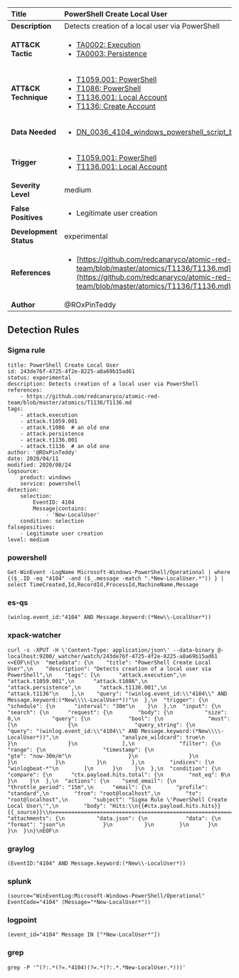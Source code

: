 | Title                    | PowerShell Create Local User       |
|:-------------------------|:------------------|
| **Description**          | Detects creation of a local user via PowerShell |
| **ATT&amp;CK Tactic**    |  <ul><li>[TA0002: Execution](https://attack.mitre.org/tactics/TA0002)</li><li>[TA0003: Persistence](https://attack.mitre.org/tactics/TA0003)</li></ul>  |
| **ATT&amp;CK Technique** | <ul><li>[T1059.001: PowerShell](https://attack.mitre.org/techniques/T1059/001)</li><li>[T1086: PowerShell](https://attack.mitre.org/techniques/T1086)</li><li>[T1136.001: Local Account](https://attack.mitre.org/techniques/T1136/001)</li><li>[T1136: Create Account](https://attack.mitre.org/techniques/T1136)</li></ul>  |
| **Data Needed**          | <ul><li>[DN_0036_4104_windows_powershell_script_block](../Data_Needed/DN_0036_4104_windows_powershell_script_block.md)</li></ul>  |
| **Trigger**              | <ul><li>[T1059.001: PowerShell](../Triggers/T1059.001.md)</li><li>[T1136.001: Local Account](../Triggers/T1136.001.md)</li></ul>  |
| **Severity Level**       | medium |
| **False Positives**      | <ul><li>Legitimate user creation</li></ul>  |
| **Development Status**   | experimental |
| **References**           | <ul><li>[https://github.com/redcanaryco/atomic-red-team/blob/master/atomics/T1136/T1136.md](https://github.com/redcanaryco/atomic-red-team/blob/master/atomics/T1136/T1136.md)</li></ul>  |
| **Author**               | @ROxPinTeddy |


## Detection Rules

### Sigma rule

```
title: PowerShell Create Local User
id: 243de76f-4725-4f2e-8225-a8a69b15ad61
status: experimental
description: Detects creation of a local user via PowerShell
references:
    - https://github.com/redcanaryco/atomic-red-team/blob/master/atomics/T1136/T1136.md
tags:
    - attack.execution
    - attack.t1059.001
    - attack.t1086  # an old one
    - attack.persistence
    - attack.t1136.001
    - attack.t1136  # an old one    
author: '@ROxPinTeddy'
date: 2020/04/11
modified: 2020/08/24
logsource:
    product: windows
    service: powershell
detection:
    selection:
        EventID: 4104
        Message|contains:
            - 'New-LocalUser'
    condition: selection
falsepositives:
    - Legitimate user creation
level: medium

```





### powershell
    
```
Get-WinEvent -LogName Microsoft-Windows-PowerShell/Operational | where {($_.ID -eq "4104" -and ($_.message -match ".*New-LocalUser.*")) } | select TimeCreated,Id,RecordId,ProcessId,MachineName,Message
```


### es-qs
    
```
(winlog.event_id:"4104" AND Message.keyword:(*New\\-LocalUser*))
```


### xpack-watcher
    
```
curl -s -XPUT -H \'Content-Type: application/json\' --data-binary @- localhost:9200/_watcher/watch/243de76f-4725-4f2e-8225-a8a69b15ad61 <<EOF\n{\n  "metadata": {\n    "title": "PowerShell Create Local User",\n    "description": "Detects creation of a local user via PowerShell",\n    "tags": [\n      "attack.execution",\n      "attack.t1059.001",\n      "attack.t1086",\n      "attack.persistence",\n      "attack.t1136.001",\n      "attack.t1136"\n    ],\n    "query": "(winlog.event_id:\\"4104\\" AND Message.keyword:(*New\\\\-LocalUser*))"\n  },\n  "trigger": {\n    "schedule": {\n      "interval": "30m"\n    }\n  },\n  "input": {\n    "search": {\n      "request": {\n        "body": {\n          "size": 0,\n          "query": {\n            "bool": {\n              "must": [\n                {\n                  "query_string": {\n                    "query": "(winlog.event_id:\\"4104\\" AND Message.keyword:(*New\\\\-LocalUser*))",\n                    "analyze_wildcard": true\n                  }\n                }\n              ],\n              "filter": {\n                "range": {\n                  "timestamp": {\n                    "gte": "now-30m/m"\n                  }\n                }\n              }\n            }\n          }\n        },\n        "indices": [\n          "winlogbeat-*"\n        ]\n      }\n    }\n  },\n  "condition": {\n    "compare": {\n      "ctx.payload.hits.total": {\n        "not_eq": 0\n      }\n    }\n  },\n  "actions": {\n    "send_email": {\n      "throttle_period": "15m",\n      "email": {\n        "profile": "standard",\n        "from": "root@localhost",\n        "to": "root@localhost",\n        "subject": "Sigma Rule \'PowerShell Create Local User\'",\n        "body": "Hits:\\n{{#ctx.payload.hits.hits}}{{_source}}\\n================================================================================\\n{{/ctx.payload.hits.hits}}",\n        "attachments": {\n          "data.json": {\n            "data": {\n              "format": "json"\n            }\n          }\n        }\n      }\n    }\n  }\n}\nEOF\n
```


### graylog
    
```
(EventID:"4104" AND Message.keyword:(*New\\-LocalUser*))
```


### splunk
    
```
(source="WinEventLog:Microsoft-Windows-PowerShell/Operational" EventCode="4104" (Message="*New-LocalUser*"))
```


### logpoint
    
```
(event_id="4104" Message IN ["*New-LocalUser*"])
```


### grep
    
```
grep -P '^(?:.*(?=.*4104)(?=.*(?:.*.*New-LocalUser.*)))'
```



